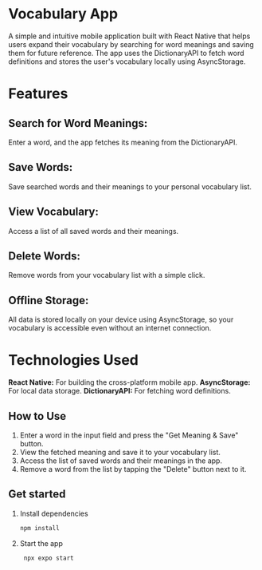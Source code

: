 # Vocabulary App
A simple and intuitive mobile application built with React Native that helps users expand their vocabulary by searching for word meanings and saving them for future reference. The app uses the DictionaryAPI to fetch word definitions and stores the user's vocabulary locally using AsyncStorage.

# Features
## Search for Word Meanings: 
  Enter a word, and the app fetches its meaning from the DictionaryAPI.
## Save Words:
  Save searched words and their meanings to your personal vocabulary list.
## View Vocabulary: 
  Access a list of all saved words and their meanings.
## Delete Words:
  Remove words from your vocabulary list with a simple click.
## Offline Storage:
  All data is stored locally on your device using AsyncStorage, so your vocabulary is accessible even without an internet connection.
# Technologies Used
**React Native:** For building the cross-platform mobile app.
**AsyncStorage:** For local data storage.
**DictionaryAPI:** For fetching word definitions.
## How to Use
1. Enter a word in the input field and press the "Get Meaning & Save" button.
2. View the fetched meaning and save it to your vocabulary list.
3. Access the list of saved words and their meanings in the app.
4. Remove a word from the list by tapping the "Delete" button next to it.
## Get started

1. Install dependencies

   ```bash
   npm install
   ```

2. Start the app

   ```bash
    npx expo start
   ```
